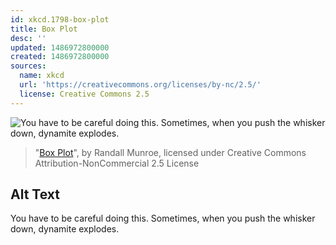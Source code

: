 ```yaml
---
id: xkcd.1798-box-plot
title: Box Plot
desc: ''
updated: 1486972800000
created: 1486972800000
sources:
  name: xkcd
  url: 'https://creativecommons.org/licenses/by-nc/2.5/'
  license: Creative Commons 2.5
---
```

![You have to be careful doing this. Sometimes, when you push the whisker down, dynamite explodes.](https://imgs.xkcd.com/comics/box_plot.png)
> "[Box Plot](https://xkcd.com/1798/)", by Randall Munroe, licensed under Creative Commons Attribution-NonCommercial 2.5 License

## Alt Text
You have to be careful doing this. Sometimes, when you push the whisker down, dynamite explodes.
